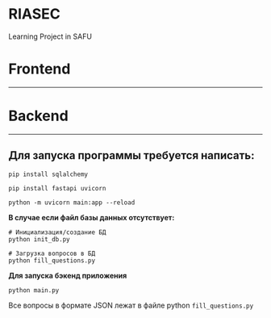 # RIASEC
Learning Project in SAFU

# Frontend

---

# Backend

---

## Для запуска программы требуется написать:

```
pip install sqlalchemy
```

```
pip install fastapi uvicorn
```

```
python -m uvicorn main:app --reload  
```

**В случае если файл базы данных отсутствует:**

```
# Инициализация/создание БД
python init_db.py

# Загрузка вопросов в БД
python fill_questions.py
```

**Для запуска бэкенд приложения**
```
python main.py
```

Все вопросы в формате JSON лежат в файле python `fill_questions.py`

